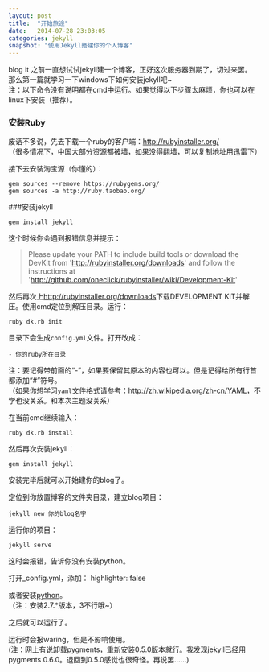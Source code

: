 ```yaml
---
layout: post
title:  "开始旅途"
date:   2014-07-28 23:03:05
categories: jekyll
snapshot: "使用Jekyll搭建你的个人博客"
---
```


blog it
之前一直想试试jekyll建一个博客，正好这次服务器到期了，切过来罢。  
那么第一篇就学习一下windows下如何安装jekyll吧~  
注：以下命令没有说明都在cmd中运行。如果觉得以下步骤太麻烦，你也可以在linux下安装（推荐）。

### 安装Ruby
废话不多说，先去下载一个ruby的客户端：<http://rubyinstaller.org/>  
（很多情况下，中国大部分资源都被墙，如果没得翻墙，可以复制地址用迅雷下）

接下去安装淘宝源（你懂的）：

	gem sources --remove https://rubygems.org/
	gem sources -a http://ruby.taobao.org/


###安装jekyll

	gem install jekyll

这个时候你会遇到报错信息并提示：

>Please update your PATH to include build tools or download the DevKit
>from 'http://rubyinstaller.org/downloads' and follow the instructions
>at 'http://github.com/oneclick/rubyinstaller/wiki/Development-Kit'

然后再次上<http://rubyinstaller.org/downloads>下载DEVELOPMENT KIT并解压。使用cmd定位到解压目录。运行：

	ruby dk.rb init

目录下会生成```config.yml```文件。打开改成：

	- 你的ruby所在目录

注：要记得带前面的“-”，如果要保留其原本的内容也可以。但是记得给所有行首都添加“#”符号。  
（如果你想学习```yaml```文件格式请参考：<http://zh.wikipedia.org/zh-cn/YAML>，不学也没关系。和本次主题没关系）

在当前cmd继续输入：

	ruby dk.rb install

然后再次安装jekyll：

	gem install jekyll

安装完毕后就可以开始建你的blog了。

定位到你放置博客的文件夹目录，建立blog项目：

	jekyll new 你的blog名字

运行你的项目：

	jekyll serve

这时会报错，告诉你没有安装python。

打开_config.yml，添加：
highlighter: false

或者安装[python](https://www.python.org/downloads/)。  
（注：安装2.7.*版本，3不行哦~）

之后就可以运行了。

运行时会报waring，但是不影响使用。  
(注：网上有说卸载pygments，重新安装0.5.0版本就行。我发现jekyll已经用pygments 0.6.0。退回到0.5.0感觉也很奇怪。再说罢……)